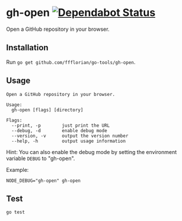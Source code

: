 # gh-open [![Dependabot Status](https://api.dependabot.com/badges/status?host=github&repo=ffflorian/go-tools)](https://dependabot.com)

Open a GitHub repository in your browser.

## Installation

Run `go get github.com/ffflorian/go-tools/gh-open`.

## Usage

```
Open a GitHub repository in your browser.

Usage:
  gh-open [flags] [directory]

Flags:
  --print, -p        just print the URL
  --debug, -d        enable debug mode
  --version, -v      output the version number
  --help, -h         output usage information
```

Hint: You can also enable the debug mode by setting the environment variable `DEBUG` to "gh-open".

Example:

```
NODE_DEBUG="gh-open" gh-open
```

## Test

```
go test
```
